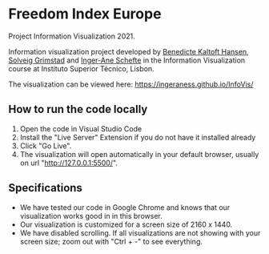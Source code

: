 # Freedom Index Europe
Project Information Visualization 2021.

Information visualization project developed by [Benedicte Kaltoft Hansen](https://github.com/benedictekh), [Solveig Grimstad](https://github.com/SolveigGrimstad) and [Inger-Ane Schefte](https://github.com/ingeraness) in the Information Visualization course at Instituto Superior Técnico, Lisbon.

The visualization can be viewed here: https://ingeraness.github.io/InfoVis/

## How to run the code locally
1. Open the code in Visual Studio Code
2. Install the "Live Server" Extension if you do not have it installed already
3. Click "Go Live".
4. The visualization will open automatically in your default browser, usually on url "http://127.0.0.1:5500/".

## Specifications
- We have tested our code in Google Chrome and knows that our visualization works good in in this browser.
- Our visualization is customized for a screen size of 2160 x 1440.
- We have disabled scrolling. If all visualizations are not showing with your screen size; zoom out with "Ctrl + -" to see everything.

